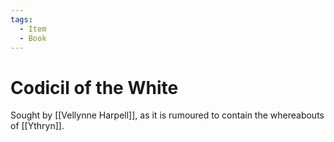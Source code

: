 ```yaml
---
tags:
  - Item
  - Book
---
```

# Codicil of the White 

Sought by [[Vellynne Harpell]], as it is rumoured to contain the whereabouts of [[Ythryn]].